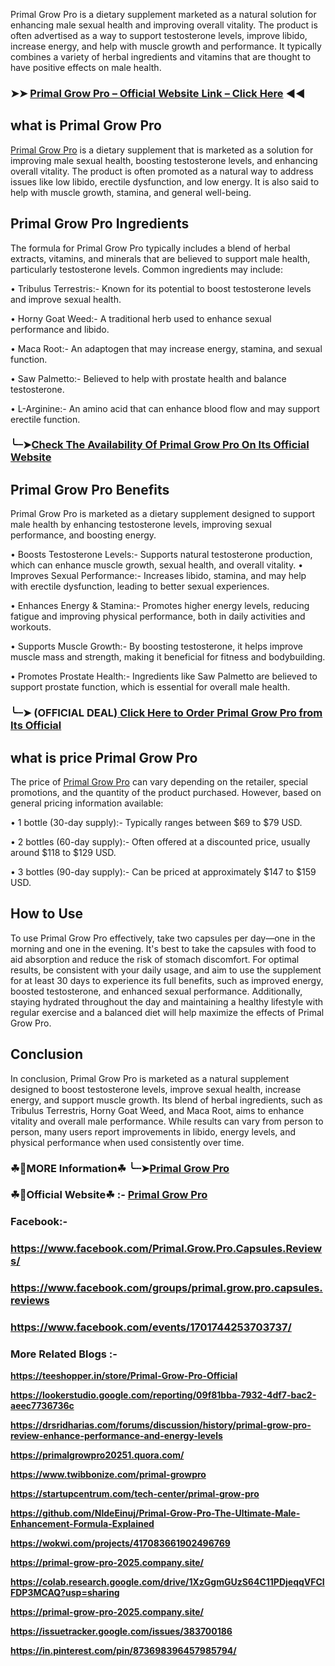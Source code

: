Primal Grow Pro is a dietary supplement marketed as a natural solution for enhancing male sexual health and improving overall vitality. The product is often advertised as a way to support testosterone levels, improve libido, increase energy, and help with muscle growth and performance. It typically combines a variety of herbal ingredients and vitamins that are thought to have positive effects on male health.

### ➤➤ [Primal Grow Pro – Official Website Link – Click Here](https://dailynutraboost.com/go-primal-grow-pro/) ◀◀

## what is Primal Grow Pro

[Primal Grow Pro](https://dailynutraboost.com/primal-grow-pro/) is a dietary supplement that is marketed as a solution for improving male sexual health, boosting testosterone levels, and enhancing overall vitality. The product is often promoted as a natural way to address issues like low libido, erectile dysfunction, and low energy. It is also said to help with muscle growth, stamina, and general well-being.


## Primal Grow Pro Ingredients

The formula for Primal Grow Pro typically includes a blend of herbal extracts, vitamins, and minerals that are believed to support male health, particularly testosterone levels. Common ingredients may include:

•	Tribulus Terrestris:- Known for its potential to boost testosterone levels and improve sexual health.

•	Horny Goat Weed:- A traditional herb used to enhance sexual performance and libido.

•	Maca Root:- An adaptogen that may increase energy, stamina, and sexual function.

•	Saw Palmetto:- Believed to help with prostate health and balance testosterone.

•	L-Arginine:- An amino acid that can enhance blood flow and may support erectile function.

### ╰┈➤[Check The Availability Of Primal Grow Pro On Its Official Website](https://dailynutraboost.com/go-primal-grow-pro/)

## Primal Grow Pro Benefits

Primal Grow Pro is marketed as a dietary supplement designed to support male health by enhancing testosterone levels, improving sexual performance, and boosting energy.

•	Boosts Testosterone Levels:-  Supports natural testosterone production, which can enhance muscle growth, sexual health, and overall vitality.
•	Improves Sexual Performance:-  Increases libido, stamina, and may help with erectile dysfunction, leading to better sexual experiences.

•	Enhances Energy & Stamina:-  Promotes higher energy levels, reducing fatigue and improving physical performance, both in daily activities and workouts.

•	Supports Muscle Growth:-  By boosting testosterone, it helps improve muscle mass and strength, making it beneficial for fitness and bodybuilding.

•	Promotes Prostate Health:-  Ingredients like Saw Palmetto are believed to support prostate function, which is essential for overall male health.

### ╰┈➤ (OFFICIAL DEAL)[ Click Here to Order Primal Grow Pro from Its Official](https://dailynutraboost.com/go-primal-grow-pro/)

## what is price Primal Grow Pro

The price of [Primal Grow Pro](https://dailynutraboost.com/primal-grow-pro/) can vary depending on the retailer, special promotions, and the quantity of the product purchased. However, based on general pricing information available:

•	1 bottle (30-day supply):-  Typically ranges between $69 to $79 USD.

•	2 bottles (60-day supply):-  Often offered at a discounted price, usually around $118 to $129 USD.

•	3 bottles (90-day supply):-  Can be priced at approximately $147 to $159 USD.


## How to Use

To use Primal Grow Pro effectively, take two capsules per day—one in the morning and one in the evening. It's best to take the capsules with food to aid absorption and reduce the risk of stomach discomfort. For optimal results, be consistent with your daily usage, and aim to use the supplement for at least 30 days to experience its full benefits, such as improved energy, boosted testosterone, and enhanced sexual performance. Additionally, staying hydrated throughout the day and maintaining a healthy lifestyle with regular exercise and a balanced diet will help maximize the effects of Primal Grow Pro. 


## Conclusion

In conclusion, Primal Grow Pro is marketed as a natural supplement designed to boost testosterone levels, improve sexual health, increase energy, and support muscle growth. Its blend of herbal ingredients, such as Tribulus Terrestris, Horny Goat Weed, and Maca Root, aims to enhance vitality and overall male performance. While results can vary from person to person, many users report improvements in libido, energy levels, and physical performance when used consistently over time.

### ☘📣MORE Information☘ ╰┈➤[Primal Grow Pro](https://dailynutraboost.com/primal-grow-pro/)

### ☘📣Official Website☘ :- [Primal Grow Pro ](https://dailynutraboost.com/go-primal-grow-pro/) 

### Facebook:- 

### https://www.facebook.com/Primal.Grow.Pro.Capsules.Reviews/

### https://www.facebook.com/groups/primal.grow.pro.capsules.reviews

### https://www.facebook.com/events/1701744253703737/

### More Related Blogs :-

**https://teeshopper.in/store/Primal-Grow-Pro-Official**

**https://lookerstudio.google.com/reporting/09f81bba-7932-4df7-bac2-aeec7736736c**

**https://drsridharias.com/forums/discussion/history/primal-grow-pro-review-enhance-performance-and-energy-levels**

**https://primalgrowpro20251.quora.com/**

**https://www.twibbonize.com/primal-growpro**

**https://startupcentrum.com/tech-center/primal-grow-pro**

**https://github.com/NldeEinuj/Primal-Grow-Pro-The-Ultimate-Male-Enhancement-Formula-Explained**

**https://wokwi.com/projects/417083661902496769**

**https://primal-grow-pro-2025.company.site/**

**https://colab.research.google.com/drive/1XzGgmGUzS64C11PDjeqqVFCIFDP3MCAQ?usp=sharing**

**https://primal-grow-pro-2025.company.site/**

**https://issuetracker.google.com/issues/383700186**

**https://in.pinterest.com/pin/873698396457985794/**
